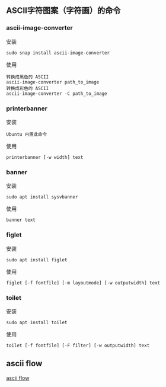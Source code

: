 ## ASCII字符图案（字符画）的命令

###  ascii-image-converter

安装

```shell
sudo snap install ascii-image-converter
```

使用

```shell
转换成黑色的 ASCII
ascii-image-converter path_to_image
转换成彩色的 ASCII
ascii-image-converter -C path_to_image
```

### printerbanner

安装

```
Ubuntu 内置此命令
```

使用

```shell
printerbanner [-w width] text
```

### banner

安装

```shell
sudo apt install sysvbanner
```

使用

```shell
banner text
```

### figlet

安装

```shell
sudo apt install figlet
```

使用

```shell
figlet [-f fontfile] [-m layoutmode] [-w outputwidth] text
```

### toilet

安装

```shell
sudo apt install toilet
```

使用

```shell
toilet [-f fontfile] [-F filter] [-w outputwidth] text
```

## ascii flow

[ascii flow](https://asciiflow.com/#/)
